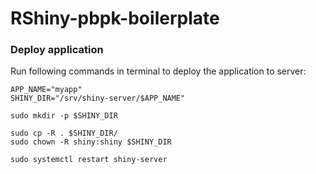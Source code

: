 # RShiny-pbpk-boilerplate

### Deploy application
Run following commands in terminal to deploy the application to server:
```
APP_NAME="myapp"
SHINY_DIR="/srv/shiny-server/$APP_NAME"

sudo mkdir -p $SHINY_DIR

sudo cp -R . $SHINY_DIR/
sudo chown -R shiny:shiny $SHINY_DIR

sudo systemctl restart shiny-server
```